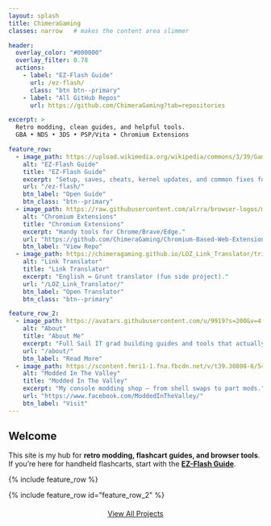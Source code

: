 ```yaml
---
layout: splash
title: ChimeraGaming
classes: narrow   # makes the content area slimmer

header:
  overlay_color: "#000000"
  overlay_filter: 0.78
  actions:
    - label: "EZ-Flash Guide"
      url: /ez-flash/
      class: "btn btn--primary"
    - label: "All GitHub Repos"
      url: https://github.com/ChimeraGaming?tab=repositories

excerpt: >
  Retro modding, clean guides, and helpful tools.  
  GBA • NDS • 3DS • PSP/Vita • Chromium Extensions

feature_row:
  - image_path: https://upload.wikimedia.org/wikipedia/commons/3/39/Game_Boy_Advance_SP_Mk2.jpg
    alt: "EZ-Flash Guide"
    title: "EZ-Flash Guide"
    excerpt: "Setup, saves, cheats, kernel updates, and common fixes for Omega / DE."
    url: "/ez-flash/"
    btn_label: "Open Guide"
    btn_class: "btn--primary"
  - image_path: https://raw.githubusercontent.com/alrra/browser-logos/main/src/chrome/chrome_128x128.png
    alt: "Chromium Extensions"
    title: "Chromium Extensions"
    excerpt: "Handy tools for Chrome/Brave/Edge."
    url: "https://github.com/ChimeraGaming/Chromium-Based-Web-Extensions"
    btn_label: "View Repo"
  - image_path: https://chimeragaming.github.io/LOZ_Link_Translator/triforce.png
    alt: "Link Translator"
    title: "Link Translator"
    excerpt: "English ↔ Grunt translator (fun side project)."
    url: "/LOZ_Link_Translator/"
    btn_label: "Open Translator"
    btn_class: "btn--primary"

feature_row_2:
  - image_path: https://avatars.githubusercontent.com/u/9919?s=200&v=4
    alt: "About"
    title: "About Me"
    excerpt: "Full Sail IT grad building guides and tools that actually help."
    url: "/about/"
    btn_label: "Read More"
  - image_path: https://scontent.fmri1-1.fna.fbcdn.net/v/t39.30808-6/544746622_746007288317008_903971971000863529_n.jpg?_nc_cat=101&ccb=1-7&_nc_sid=6ee11a&_nc_ohc=WBwzEa22OvsQ7kNvwFad3eM&_nc_oc=AdlSo_Kkeh2C-iYaBfjIkqplzGq0-zMrDTTIwaLZq1ISHrtoXFm4zSTvb8U7svp58KU&_nc_zt=23&_nc_ht=scontent.fmri1-1.fna&_nc_gid=ImT4IMD9Y9eka06Mc5rFQA&oh=00_AfbIq3E6kA9AAAW-YJSrpFACAQYbD-IhvUrzrhBZ2Ks6aA&oe=68C140D2
    alt: "Modded In The Valley"
    title: "Modded In The Valley"
    excerpt: "My console modding shop — from shell swaps to part mods."
    url: "https://www.facebook.com/ModdedInTheValley/"
    btn_label: "Visit"
---
```


## Welcome
This site is my hub for **retro modding, flashcart guides, and browser tools**.  
If you’re here for handheld flashcarts, start with the **[EZ-Flash Guide](/ez-flash/)**.

{% include feature_row %}

{% include feature_row id="feature_row_2" %}

<p style="text-align:center; margin-top:1.25rem;">
  <a class="btn btn--primary" href="/projects/"><i class="fas fa-code"></i> View All Projects</a>
</p>
